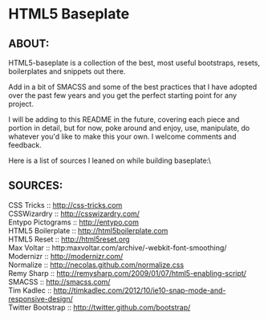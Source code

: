 # HTML5 Baseplate

## ABOUT:

HTML5-baseplate is a collection of the best, most useful bootstraps, resets, boilerplates and snippets out there.

Add in a bit of SMACSS and some of the best practices that I have adopted over the past few years and you get the perfect starting point for any project.

I will be adding to this README in the future, covering each piece and portion in detail, but for now, poke around and enjoy, use, manipulate, do whatever you'd like to make this your own. I welcome comments and feedback.

Here is a list of sources I leaned on while building baseplate:\


## SOURCES:

CSS Tricks			:: http://css-tricks.com  
CSSWizardry			:: http://csswizardry.com/  
Entypo Pictograms	:: http://entypo.com  
HTML5 Boilerplate	:: http://html5boilerplate.com  
HTML5 Reset			:: http://html5reset.org  
Max Voltar			:: http:maxvoltar.com/archive/-webkit-font-smoothing/  
Modernizr			:: http://modernizr.com/  
Normalize			:: http://necolas.github.com/normalize.css  
Remy Sharp			:: http://remysharp.com/2009/01/07/html5-enabling-script/  
SMACSS				:: http://smacss.com/  
Tim Kadlec			:: http://timkadlec.com/2012/10/ie10-snap-mode-and-responsive-design/  
Twitter Bootstrap	:: http://twitter.github.com/bootstrap/  
